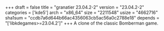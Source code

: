 +++
draft = false
title = "granatier 23.04.2-2"
version = "23.04.2-2"
categories = ['kde5']
arch = "x86_64"
size = "2211548"
usize = "4662716"
sha1sum = "ccdb7a6d644b66ac4356063cb5ac56a0c2788e18"
depends = "['libkdegames>=23.04.2']"
+++
A clone of the classic Bomberman game.